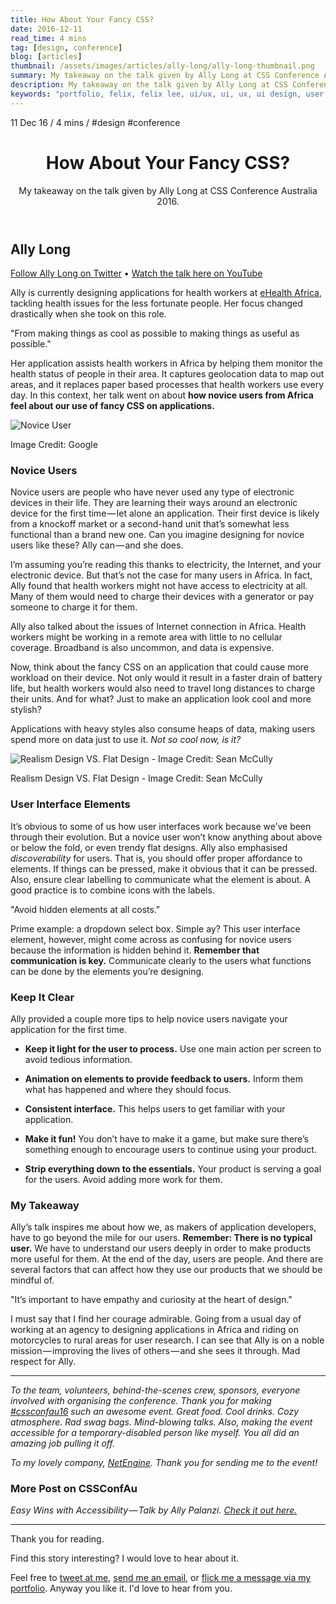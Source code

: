 ```yaml
---
title: How About Your Fancy CSS?
date: 2016-12-11
read_time: 4 mins
tag: [design, conference]
blog: [articles]
thumbnail: /assets/images/articles/ally-long/ally-long-thumbnail.png
summary: My takeaway on the talk given by Ally Long at CSS Conference Australia 2016.
description: My takeaway on the talk given by Ally Long at CSS Conference Australia 2016.
keywords: "portfolio, felix, felix lee, ui/ux, ui, ux, ui design, user experience, user interface, user experience designer, user interface designer, ux design, product design, ui designer, ux designer, web designer, product designer, designer, design sprint, design process, netengine, brisbane, australia, css, cssconfau, cssconf, conference, cssconfau16, ally long, ehealth africa"
---
```

<aside class="min-h-200px sm-min-h-300px mx3n sm-mx0 mb7 bg-cover bg-center-bottom bg-no-repeat not-rounded sm-rounded " style="background-image: url('/assets/images/articles/ally-long/ally-long-hero-banner.png');background-position-y: 30%;"></aside>

<div class="flex flex-wrap font-small uppercase header grey mb2">
  <time>11 Dec 16</time>
  <span class="px1 grey-lighter">/</span>
  <span>4 mins</span>
  <span class="px1 grey-lighter">/</span>
  <span class="m0 mr2">#design</span>
  <span class="m0">#conference</span>
</div>

<header>
  <h1 class="mt0 mb2 grey-darker bold line-height-title font-double sm-font-triple">How About Your Fancy CSS?</h1>
  <p class="mb0 grey-light sans line-height-small">My takeaway on the talk given by Ally Long at CSS Conference Australia 2016.</p>
</header>

## Ally Long

<p class="italic">
  <a href="//twitter.com/allyelle" target="_blank">Follow Ally Long on Twitter</a>
  <span class="mx2 font-base">•</span>
  <a href="//www.youtube.com/v/skzcEKewOwc?start=3871&end=5475" target="_blank">Watch the talk here on YouTube</a>
</p>

Ally is currently designing applications for health workers at [eHealth Africa](http://www.ehealthafrica.org/), tackling health issues for the less fortunate people. Her focus changed drastically when she took on this role.

"From making things as cool as possible to making things as useful as possible."

Her  application assists health workers in Africa by helping them monitor the health status of people in their area. It captures geolocation data to map out areas, and it replaces paper based processes that health workers use every day. In this context, her talk went on about **how novice users from Africa feel about our use of fancy CSS on applications.**

<p class="m0">
  <img src="/assets/images/articles/ally-long/novice-user.jpeg" alt="Novice User">
  <figcaption>Image Credit: Google</figcaption>
</p>

### Novice Users

Novice users are people who have never used any type of electronic devices in their life. They are learning their ways around an electronic device for the first time — let alone an application. Their first device is likely from a knockoff market or a second-hand unit that’s somewhat less functional than a brand new one. Can you imagine designing for novice users like these? Ally can — and she does.

I’m assuming you’re reading this thanks to electricity, the Internet, and your electronic device. But that’s not the case for many users in Africa. In fact, Ally found that health workers might not have access to electricity at all. Many of them would need to charge their devices with a generator or pay someone to charge it for them.

Ally also talked about the issues of Internet connection in Africa. Health workers might be working in a remote area with little to no cellular coverage. Broadband is also uncommon, and data is expensive.

Now, think about the fancy CSS on an application that could cause more workload on their device. Not only would it result in a faster drain of battery life, but health workers would also need to travel long distances to charge their units. And for what? Just to make an application look cool and more stylish?

Applications with heavy styles also consume heaps of data, making users spend more on data just to use it. *Not so cool now, is it?*

<p class="m0">
  <img src="/assets/images/articles/ally-long/user-interface-evolution.png" alt="Realism Design VS. Flat Design - Image Credit: Sean McCully">
  <figcaption>Realism Design VS. Flat Design - Image Credit: Sean McCully</figcaption>
</p>

### User Interface Elements

It’s obvious to some of us how user interfaces work because we’ve been through their evolution. But a novice user won’t know anything about above or below the fold, or even trendy flat designs. Ally also emphasised *discoverability* for users. That is, you should offer proper affordance to elements. If things can be pressed, make it obvious that it can be pressed. Also, ensure clear labelling to communicate what the element is about. A good practice is to combine icons with the labels.

"Avoid hidden elements at all costs."

Prime example: a dropdown select box. Simple ay? This user interface element, however, might come across as confusing for novice users because the information is hidden behind it. **Remember that communication is key.** Communicate clearly to the users what functions can be done by the elements you’re designing.

### Keep It Clear

Ally provided a couple more tips to help novice users navigate your application for the first time.

* **Keep it light for the user to process.** Use one main action per screen to avoid tedious information.

* **Animation on elements to provide feedback to users.** Inform them what has happened and where they should focus.

* **Consistent interface.** This helps users to get familiar with your application.

* **Make it fun!** You don’t have to make it a game, but make sure there’s something enough to encourage users to continue using your product.

* **Strip everything down to the essentials.** Your product is serving a goal for the users. Avoid adding more work for them.

### My Takeaway

Ally’s talk inspires me about how we, as makers of application developers, have to go beyond the mile for our users. **Remember: There is no typical user.** We have to understand our users deeply in order to make products more useful for them. At the end of the day, users are people. And there are several factors that can affect how they use our products that we should be mindful of.

"It’s important to have empathy and curiosity at the heart of design."

I must say that I find her courage admirable. Going from a usual day of working at an agency to designing applications in Africa and riding on motorcycles to rural areas for user research. I can see that Ally is on a noble mission — improving the lives of others — and  she sees it through. Mad respect for Ally.

<hr class="dotted-divider">

*To the team, volunteers, behind-the-scenes crew, sponsors, everyone involved with organising the conference. Thank you for making [#cssconfau16](//twitter.com/search?q=%23cssconfau16&src=tyah) such an awesome event. Great food. Cool drinks. Cozy atmosphere. Rad swag bags. Mind-blowing talks. Also, making the event accessible for a temporary-disabled person like myself. You all did an amazing job pulling it off.*

*To my lovely company, [NetEngine](http://netengine.com.au/). Thank you for sending me to the event!*

### More Post on CSSConfAu
*Easy Wins with Accessibility — Talk by Ally Palanzi. [Check it out here.](//medium.com/@imfelix/easy-wins-with-accessibility-8ab454324309)*

<hr class="dotted-divider">

<p class="grey italic">Thank you for reading.</p>
<p class="grey italic">Find this story interesting? I would love to hear about it.</p>
<p class="grey italic">Feel free to <a href="//twitter.com/intent/tweet?screen_name=im_felix">tweet at me</a>, <a href="mailto:hello@felixlee.io?subject=Hey Felix!">send me an email</a>, or <a href="/get-in-touch/">flick me a message via my portfolio</a>. Anyway you like it. I'd love to hear from you.</p>
